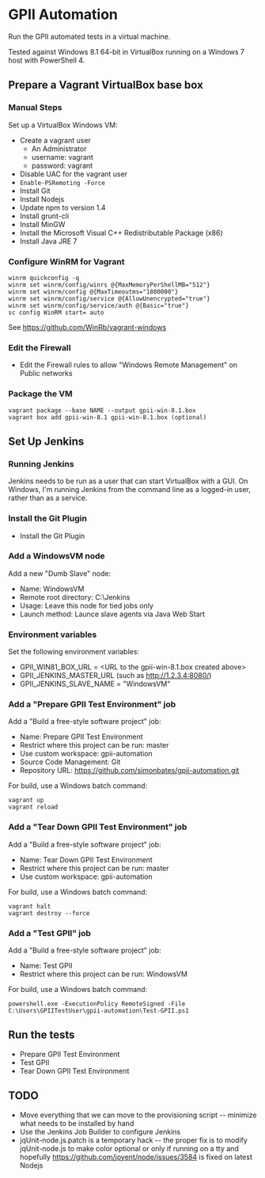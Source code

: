 GPII Automation
===============

Run the GPII automated tests in a virtual machine.

Tested against Windows 8.1 64-bit in VirtualBox running on a Windows 7 host with PowerShell 4.

Prepare a Vagrant VirtualBox base box
-------------------------------------

### Manual Steps

Set up a VirtualBox Windows VM:

* Create a vagrant user
  * An Administrator
  * username: vagrant
  * password: vagrant
* Disable UAC for the vagrant user
* `Enable-PSRemoting -Force`
* Install Git
* Install Nodejs
* Update npm to version 1.4
* Install grunt-cli
* Install MinGW
* Install the Microsoft Visual C++ Redistributable Package (x86)
* Install Java JRE 7

### Configure WinRM for Vagrant

```
winrm quickconfig -q
winrm set winrm/config/winrs @{MaxMemoryPerShellMB="512"}
winrm set winrm/config @{MaxTimeoutms="1800000"}
winrm set winrm/config/service @{AllowUnencrypted="true"}
winrm set winrm/config/service/auth @{Basic="true"}
sc config WinRM start= auto
```

See https://github.com/WinRb/vagrant-windows

### Edit the Firewall

* Edit the Firewall rules to allow "Windows Remote Management" on Public networks

### Package the VM

```
vagrant package --base NAME --output gpii-win-8.1.box
vagrant box add gpii-win-8.1 gpii-win-8.1.box (optional)
```

Set Up Jenkins
--------------

### Running Jenkins

Jenkins needs to be run as a user that can start VirtualBox with a GUI. On Windows, I'm running Jenkins from the command line as a logged-in user, rather than as a service.

### Install the Git Plugin

* Install the Git Plugin

### Add a WindowsVM node

Add a new "Dumb Slave" node:

* Name: WindowsVM
* Remote root directory: C:\Jenkins
* Usage: Leave this node for tied jobs only
* Launch method: Launce slave agents via Java Web Start

### Environment variables

Set the following environment variables:

* GPII_WIN81_BOX_URL = \<URL to the gpii-win-8.1.box created above\>
* GPII_JENKINS_MASTER_URL (such as http://1.2.3.4:8080/)
* GPII_JENKINS_SLAVE_NAME = "WindowsVM"

### Add a "Prepare GPII Test Environment" job

Add a "Build a free-style software project" job:

* Name: Prepare GPII Test Environment
* Restrict where this project can be run: master
* Use custom workspace: gpii-automation
* Source Code Management: Git
* Repository URL: https://github.com/simonbates/gpii-automation.git

For build, use a Windows batch command:

```
vagrant up
vagrant reload
```

### Add a "Tear Down GPII Test Environment" job

Add a "Build a free-style software project" job:

* Name: Tear Down GPII Test Environment
* Restrict where this project can be run: master
* Use custom workspace: gpii-automation

For build, use a Windows batch command:

```
vagrant halt
vagrant destroy --force
```

### Add a "Test GPII" job

Add a "Build a free-style software project" job:

* Name: Test GPII
* Restrict where this project can be run: WindowsVM

For build, use a Windows batch command:

```
powershell.exe -ExecutionPolicy RemoteSigned -File C:\Users\GPIITestUser\gpii-automation\Test-GPII.ps1
```

Run the tests
-------------

* Prepare GPII Test Environment
* Test GPII
* Tear Down GPII Test Environment

TODO
----

* Move everything that we can move to the provisioning script -- minimize what needs to be installed by hand
* Use the Jenkins Job Builder to configure Jenkins
* jqUnit-node.js.patch is a temporary hack -- the proper fix is to modify jqUnit-node.js to make color optional or only if running on a tty and hopefully https://github.com/joyent/node/issues/3584 is fixed on latest Nodejs

